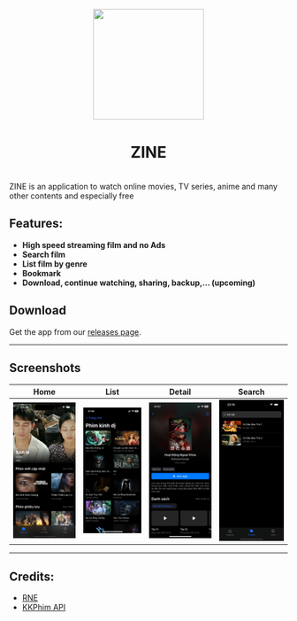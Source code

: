<p align="center">
 <img width=200px height=200px src="https://github.com/user-attachments/assets/ab439311-122d-41a0-9b99-0f57cc13e702"/>
</p>

<h1 align="center"> ZINE </h1>

<br/>ZINE is an application to watch online movies, TV series, anime and many other contents and especially free

## Features:

- **High speed streaming film and no Ads**
- **Search film**
- **List film by genre**
- **Bookmark**
- **Download, continue watching, sharing, backup,... (upcoming)**

## Download

Get the app from our [releases page](https://github.com/lngdao/zine-app/releases).

---

## Screenshots

| Home                                                                                                                | List                                                                                                                | Detail                                                                                                                | Search                                                                                                                |
| ------------------------------------------------------------------------------------------------------------------- | ------------------------------------------------------------------------------------------------------------------- | --------------------------------------------------------------------------------------------------------------------- | --------------------------------------------------------------------------------------------------------------------- |
| <img src="https://github.com/lngdao/zine-app/raw/main/static/screenshot_1.png" alt="Home" width="200"/> | <img src="https://github.com/lngdao/zine-app/raw/main/static/screenshot_2.png" alt="List" width="200"/> | <img src="https://github.com/lngdao/zine-app/raw/main/static/screenshot_3.png" alt="Detail" width="200"/> | <img src="https://github.com/lngdao/zine-app/raw/main/static/screenshot_4.png" alt="Search" width="200"/> |

---

## Credits:

- [RNE](https://github.com/studio-hysteric/react-native-essential)
- [KKPhim API](https://www.kkphim.vip/)
